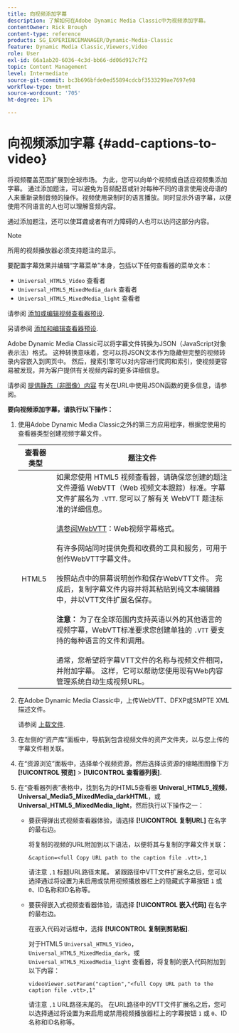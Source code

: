 ```yaml
---
title: 向视频添加字幕
description: 了解如何在Adobe Dynamic Media Classic中为视频添加字幕。
contentOwner: Rick Brough
content-type: reference
products: SG_EXPERIENCEMANAGER/Dynamic-Media-Classic
feature: Dynamic Media Classic,Viewers,Video
role: User
exl-id: 66a1ab20-6036-4c3d-bb66-dd06d917c7f2
topic: Content Management
level: Intermediate
source-git-commit: bc3b696bfde0ed55894cdcbf3533299ae7697e98
workflow-type: tm+mt
source-wordcount: '705'
ht-degree: 17%

---
```


# 向视频添加字幕 {#add-captions-to-video}

将视频覆盖范围扩展到全球市场。 为此，您可以向单个视频或自适应视频集添加字幕。 通过添加题注，可以避免为音频配音或针对每种不同的语言使用说母语的人来重新录制音频的操作。视频使用录制时的语言播放。同时显示外语字幕，以便使用不同语言的人也可以理解音频内容。

通过添加题注，还可以使耳聋或者有听力障碍的人也可以访问这部分内容。

>[!NOTE]
>
>所用的视频播放器必须支持题注的显示。

要配置字幕效果并编辑“字幕菜单”本身，包括以下任何查看器的菜单文本：

* `Universal_HTML5_Video` 查看者
* `Universal_HTML5_MixedMedia_dark` 查看者
* `Universal_HTML5_MixedMedia_light` 查看者

请参阅 [添加或编辑视频查看器预设](previewing-videos-video-viewer.md#adding_or_editing_a_video_viewer_preset).

另请参阅 [添加和编辑查看器预设](application-setup.md#adding_and_editing_viewer_presets).

Adobe Dynamic Media Classic可以将字幕文件转换为JSON（JavaScript对象表示法）格式。 这种转换意味着，您可以将JSON文本作为隐藏但完整的视频转录内容嵌入到网页中。 然后，搜索引擎可以对内容进行爬网和索引，使视频更容易被发现，并为客户提供有关视频内容的更多详细信息。

请参阅 [提供静态（非图像）内容](https://experienceleague.adobe.com/en/docs/dynamic-media-developer-resources/image-serving-api/image-serving-api/c-serving-static-nonimage-contents#image-serving-api) 有关在URL中使用JSON函数的更多信息，请参阅。

**要向视频添加字幕，请执行以下操作：**

1. 使用Adobe Dynamic Media Classic之外的第三方应用程序，根据您使用的查看器类型创建视频字幕文件。

   | 查看器类型 | 题注文件 |
   |--- |--- |
   | HTML5 | 如果您使用 HTML5 视频查看器，请确保您创建的题注文件遵循 WebVTT（Web 视频文本跟踪）标准。字幕文件扩展名为 `.VTT`. 您可以了解有关 WebVTT 题注标准的详细信息。<br><br>[请参阅WebVTT](https://w3c.github.io/webvtt/)：Web视频字幕格式。 <br><br>有许多网站同时提供免费和收费的工具和服务，可用于创作WebVTT字幕文件。 <br><br>按照站点中的屏幕说明创作和保存WebVTT文件。 完成后，复制字幕文件内容并将其粘贴到纯文本编辑器中，并以VTT文件扩展名保存。 <br><br><b>注意：</b> 为了在全球范围内支持英语以外的其他语言的视频字幕，WebVTT标准要求您创建单独的 `.VTT` 要支持的每种语言的文件和调用。 <br><br>通常，您希望将字幕VTT文件的名称与视频文件相同，并附加字幕。 这样，它可以帮助您使用现有Web内容管理系统自动生成视频URL。 |

1. 在Adobe Dynamic Media Classic中，上传WebVTT、DFXP或SMPTE XML描述文件。

   请参阅 [上载文件](uploading-files.md#uploading_files).

1. 在左侧的“资产库”面板中，导航到包含视频文件的资产文件夹，以与您上传的字幕文件相关联。
1. 在“资源浏览”面板中，选择单个视频资源，然后选择该资源的缩略图图像下方 **[!UICONTROL 预览]** > **[!UICONTROL 查看器列表]**.
1. 在“查看器列表”表格中，找到名为的HTML5查看器 **Univeral_HTML5_视频**， **Universal_Media5_MixedMedia_darkHTML**，或 **Universal_HTML5_MixedMedia_light**，然后执行以下操作之一：

   * 要获得弹出式视频查看器体验，请选择 **[!UICONTROL 复制URL]** 在名字的最右边。

     将复制的视频的URL附加到以下语法，以便将其与复制的字幕文件关联：

     `&caption=<full Copy URL path to the caption file .vtt>,1`

     请注意 `,1` 标题URL路径末尾。 紧跟路径中VTT文件扩展名之后，您可以选择通过将设置为来启用或禁用视频播放器栏上的隐藏式字幕按钮 `1` 或 `0`、ID名称和ID名称等。

   * 要获得嵌入式视频查看器体验，请选择 **[!UICONTROL 嵌入代码]** 在名字的最右边。

     在嵌入代码对话框中，选择 **[!UICONTROL 复制到剪贴板]**.

     对于HTML5 `Universal_HTML5_Video`， `Universal_HTML5_MixedMedia_dark`，或 `Universal_HTML5_MixedMedia_light` 查看器，将复制的嵌入代码附加到以下内容：

     `videoViewer.setParam("caption","<full Copy URL path to the caption file .vtt>,1"`

     请注意 `,1` URL路径末尾的。 在URL路径中的VTT文件扩展名之后，您可以选择通过将设置为来启用或禁用视频播放器栏上的字幕按钮 `1` 或 `0`、ID名称和ID名称等。
